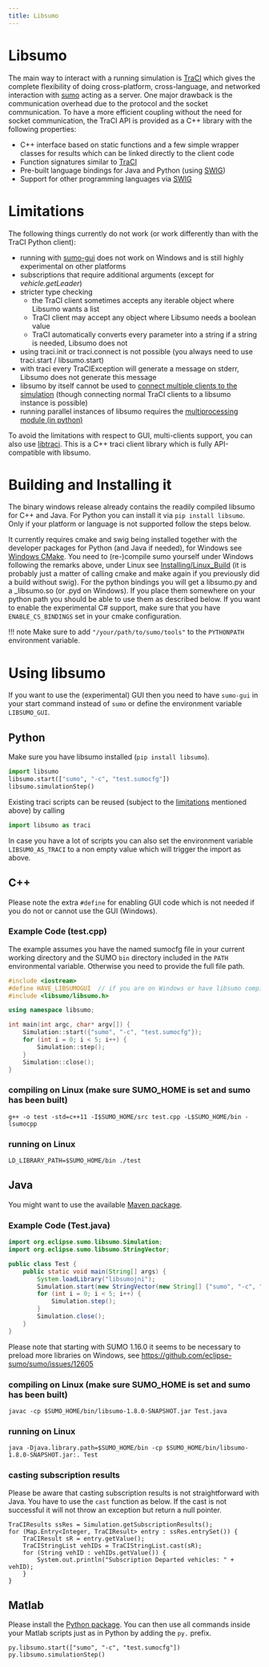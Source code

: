 ```yaml
---
title: Libsumo
---
```


# Libsumo

The main way to interact with a running simulation is
[TraCI](TraCI.md) which gives the complete flexibility of doing
cross-platform, cross-language, and networked interaction with
[sumo](sumo.md) acting as a server. One major drawback is the
communication overhead due to the protocol and the socket communication.
To have a more efficient coupling without the need for socket
communication, the TraCI API is provided as a C++ library with the
following properties:

- C++ interface based on static functions and a few simple wrapper
  classes for results which can be linked directly to the client code
- Function signatures similar to [TraCI](TraCI.md)
- Pre-built language bindings for Java and Python (using
  [SWIG](https://www.swig.org/))
- Support for other programming languages via
  [SWIG](https://www.swig.org/)

# Limitations

The following things currently do not work (or work differently than with the TraCI Python client):

- running with [sumo-gui](sumo-gui.md) does not work on Windows and is still highly experimental on other platforms
- subscriptions that require additional arguments (except for *vehicle.getLeader*)
- stricter type checking
  - the TraCI client sometimes accepts any iterable object where Libsumo wants a list
  - TraCI client may accept any object where Libsumo needs a boolean value
  - TraCI automatically converts every parameter into a string if a string is needed, Libsumo does not
- using traci.init or traci.connect is not possible (you always need to use traci.start / libsumo.start)
- with traci every TraCIException will generate a message on stderr, Libsumo does not generate this message
- libsumo by itself cannot be used to [connect multiple clients to the simulation](TraCI/Interfacing_TraCI_from_Python.md#controlling_the_same_simulation_from_multiple_clients) (though connecting normal TraCI clients to a libsumo instance is possible)
- running parallel instances of libsumo requires the [multiprocessing module (in python)](https://docs.python.org/3/library/multiprocessing.html)

To avoid the limitations with respect to GUI, multi-clients support, you can also use [libtraci](Libtraci.md). This is a C++ traci client library which is fully API-compatible with libsumo.

# Building and Installing it

The binary windows release already contains the readily compiled libsumo
for C++ and Java. For Python you can install it via `pip install libsumo`.
Only if your platform or language is not supported follow the steps below.

It currently requires cmake and swig being installed together with the
developer packages for Python (and Java if needed), for Windows see
[Windows CMake](Installing/Windows_Build.md#manual_cmake_configuration). You
need to (re-)compile sumo yourself under Windows following the remarks
above, under Linux see [Installing/Linux_Build](Installing/Linux_Build.md)
(it is probably just a matter of calling cmake and
make again if you previously did a build without swig).
For the python bindings you will get a libsumo.py and a
_libsumo.so (or .pyd on Windows). If you place them somewhere on your
python path you should be able to use them as described below.
If you want to enable the experimental C# support, make sure that
you have `ENABLE_CS_BINDINGS` set in your cmake configuration.

!!! note
    Make sure to add `"/your/path/to/sumo/tools"` to the `PYTHONPATH` environment variable.

# Using libsumo

If you want to use the (experimental) GUI then you need to have `sumo-gui`
in your start command instead of `sumo` or define the environment variable
`LIBSUMO_GUI`.

## Python

Make sure you have libsumo installed (`pip install libsumo`).

```py
import libsumo
libsumo.start(["sumo", "-c", "test.sumocfg"])
libsumo.simulationStep()
```

Existing traci scripts can be reused (subject to the [limitations](#limitations) mentioned above) by calling

```py
import libsumo as traci
```

In case you have a lot of scripts you can also set the environment
variable `LIBSUMO_AS_TRACI` to a non empty value which will trigger the
import as above.


## C++

Please note the extra `#define` for enabling GUI code which is not needed if you do not or cannot use the GUI (Windows).

### Example Code (test.cpp)

The example assumes you have the named sumocfg file in your current working directory and the SUMO `bin` directory included
in the `PATH` environmental variable. Otherwise you need to provide the full file path.

```cpp
#include <iostream>
#define HAVE_LIBSUMOGUI  // if you are on Windows or have libsumo compiled yourself without GUI you should remove this line
#include <libsumo/libsumo.h>

using namespace libsumo;

int main(int argc, char* argv[]) {
    Simulation::start({"sumo", "-c", "test.sumocfg"});
    for (int i = 0; i < 5; i++) {
        Simulation::step();
    }
    Simulation::close();
}
```

### compiling on Linux (make sure SUMO_HOME is set and sumo has been built)

```
g++ -o test -std=c++11 -I$SUMO_HOME/src test.cpp -L$SUMO_HOME/bin -lsumocpp
```

### running on Linux

```
LD_LIBRARY_PATH=$SUMO_HOME/bin ./test
```

## Java

You might want to use the available [Maven package](Developer/Maven.md).

### Example Code (Test.java)

```java
import org.eclipse.sumo.libsumo.Simulation;
import org.eclipse.sumo.libsumo.StringVector;

public class Test {
    public static void main(String[] args) {
        System.loadLibrary("libsumojni");
        Simulation.start(new StringVector(new String[] {"sumo", "-c", "test.sumocfg"}));
        for (int i = 0; i < 5; i++) {
            Simulation.step();
        }
        Simulation.close();
    }
}
```

Please note that starting with SUMO 1.16.0 it seems to be necessary to preload more libraries
on Windows, see https://github.com/eclipse-sumo/sumo/issues/12605

### compiling on Linux (make sure SUMO_HOME is set and sumo has been built)

```
javac -cp $SUMO_HOME/bin/libsumo-1.8.0-SNAPSHOT.jar Test.java
```

### running on Linux

```
java -Djava.library.path=$SUMO_HOME/bin -cp $SUMO_HOME/bin/libsumo-1.8.0-SNAPSHOT.jar:. Test
```

### casting subscription results

Please be aware that casting subscription results is not straightforward with Java.
You have to use the `cast` function as below. If the cast is not successful it will not throw an exception
but return a null pointer.

```
TraCIResults ssRes = Simulation.getSubscriptionResults();
for (Map.Entry<Integer, TraCIResult> entry : ssRes.entrySet()) {
    TraCIResult sR = entry.getValue();
    TraCIStringList vehIDs = TraCIStringList.cast(sR);
    for (String vehID : vehIDs.getValue()) {
        System.out.println("Subscription Departed vehicles: " + vehID);
    }
}
```
## Matlab

Please install the [Python package](#python). You can then use all commands inside your Matlab scripts
just as in Python by adding the `py.` prefix.

```
py.libsumo.start(["sumo", "-c", "test.sumocfg"])
py.libsumo.simulationStep()
```
